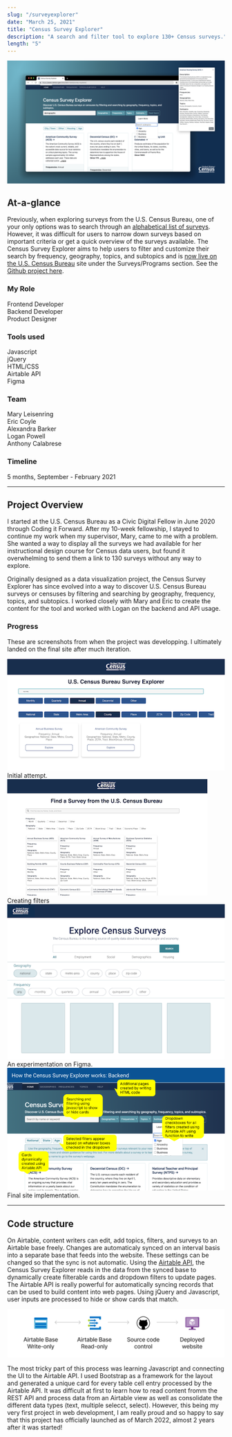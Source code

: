 ```yaml
---
slug: "/surveyexplorer"
date: "March 25, 2021"
title: "Census Survey Explorer"
description: "A search and filter tool to explore 130+ Census surveys."
length: "5"
---
```


<img alt="Mockup of two phone screens showcasing donations next to Google logo in the center." src="../images/headers/surveyexplorer.png"/>
<br />

## At-a-glance

Previously, when exploring surveys from the U.S. Census Bureau, one of your only options was to search through an [alphabetical list of surveys](https://www.census.gov/programs-surveys/surveyhelp/list-of-surveys.html). However, it was difficult for users to narrow down surveys based on important criteria or get a quick overview of the surveys available. The Census Survey Explorer aims to help users to filter and customize their search by frequency, geography, topics, and subtopics and is [now live on the U.S. Census Bureau](https://www.census.gov/data/data-tools/survey-explorer/) site under the Surveys/Programs section. See the [Github project here](https://github.com/uscensusbureau/censussurveys).

<div class="row">
    <div class="col-sm">
        <h3>My Role</h3>
        <p>Frontend Developer<br/>
        Backend Developer<br/>
        Product Designer<br/>
        </p>
    </div>
    <div class="col-sm">
      <h3>Tools used</h3>
      <p>Javascript<br/>
      jQuery<br/>HTML/CSS<br/>Airtable API<br/>Figma</p>
    </div>
    <div class="col-sm">
      <h3>Team</h3>
      <p>Mary Leisenring<br/>
      Eric Coyle<br/>
      Alexandra Barker<br/>
      Logan Powell<br/>
      Anthony Calabrese<br/>
      </p>
    </div>
    <div class="col-sm">
      <h3>Timeline</h3>
      <p>5 months, September - February 2021</p>
    </div>
</div>

---

## Project Overview

I started at the U.S. Census Bureau as a Civic Digital Fellow in June 2020 through Coding it Forward. After my 10-week fellowship, I stayed to continue my work when my supervisor, Mary, came to me with a problem. She wanted a way to display all the surveys we had available for her instructional design course for Census data users, but found it overwhelming to send them a link to 130 surveys without any way to explore. 

Originally designed as a data visualization project, the Census Survey Explorer has since evolved into a way to discover U.S. Census Bureau surveys or censuses by filtering and searching by geography, frequency, topics, and subtopics. I worked closely with Mary and Eric to create the content for the tool and worked with Logan on the backend and API usage. 

### Progress 

These are screenshots from when the project was developping. I ultimately landed on the final site after much iteration.

<div class="row">
  <div class="col-md-3">
    <img class="preview" style="width: inherit" alt="otter dancing with a fish"
    src="../images/surveyexplorer/1.png">
    <figcaption>Initial attempt.<figcaption>
  </div>
  <div class="col-md-3">
    <img class="preview" style="width: inherit" alt="otter dancing with a fish"
    src="../images/surveyexplorer/2.png">
    <figcaption>Creating filters<figcaption>
  </div>
  <div class="col-md-3">
    <img class="preview" style="width: inherit" alt="otter dancing with a fish"
    src="../images/surveyexplorer/3.png">
    <figcaption>An experimentation on Figma.<figcaption>
  </div>
  <div class="col-md-3">
    <img class="preview" style="width: inherit" alt="otter dancing with a fish"
    src="../images/surveyexplorer/4.png">
    <figcaption>Final site implementation.<figcaption>
  </div>
</div>

---

## Code structure

On Airtable, content writers can edit, add topics, filters, and surveys to an Airtable base freely. Changes are automaticaly synced on an interval basis into a separate base that feeds into the website. These settings can be changed so that the sync is not automatic. Using the [Airtable API](https://airtable.com/api), the Census Survey Explorer reads in the data from the synced base to dynamically create filterable cards and dropdown filters to update pages. The Airtable API is really powerful for automatically syncing records that can be used to build content into web pages. Using jQuery and Javascript, user inputs are processed to hide or show cards that match.

![Diagram of Census Survey Explorer infrastructure.](../images/surveyexplorer/diagram.png) 

The most tricky part of this process was learning Javascript and connecting the UI to the Airtable API. I used Bootstrap as a framework for the layout and generated a unique card for every table cell entry processed by the Airtable API. It was difficult at first to learn how to read content fromm the REST API and process data from an Airtable view as well as consolidate the different data types (text, multiple selecct, select). However, this being my very first project in web development, I am really proud and so happy to say that this project has officially launched as of March 2022, almost 2 years after it was started!
